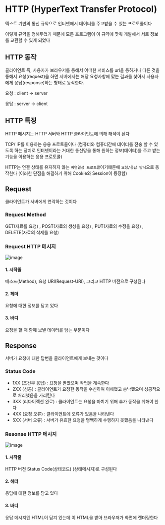# HTTP (HyperText Transfer Protocol)

텍스트 기반의 통신 규약으로 인터넷에서 데이터를 주고받을 수 있는 프로토콜이다

이렇게 규약을 정해두었기 때문에 모든 프로그램이 이 규약에 맞춰 개발해서 서로 정보를 교환할 수 있게 되었다

## HTTP 동작

클라이언트 즉, 사용자가 브라우저를 통해서 어떠한 서비스를 url을 통하거나 다른 것을 통해서 요청(request)을 하면 
서버에서는 해당 요청사항에 맞는 결과를 찾아서 사용자에게 응답(response)하는 형태로 동작한다.

요청 : client -> server

응답 : server -> client

## HTTP 특징
HTTP 메시지는 HTTP 서버와 HTTP 클라이언트에 의해 해석이 된다

TCP/ IP를 이용하는 응용 프로토콜이다
(컴퓨터와 컴퓨터간에 데이터를 전송 할 수 있도록 하는 장치로 인터넷이라는 거대한 통신망을 통해 원하는 정보(데이터)를 주고 받는 기능을 이용하는 응용 프로토콜)

HTTP는 연결 상태를 유지하지 않는 `비연결성 프로토콜`이기떄문에 `요청/응답 방식`으로 동작한다
(이러한 단점을 해결하기 위해 Cookie와 Session이 등장함)


## Request
클라이언트가 서버에게 연락하는 것이다

### Request Method
GET(자료를 요청) , POST(자료의 생성을 요청) , PUT(자료의 수정을 요청) , DELETE(자료의 삭제를 요청)

### Request HTTP 메시지
![image](https://user-images.githubusercontent.com/82823150/202482572-4266816e-9206-4567-a0f7-9dc73c8f491b.png)

#### 1. 시작줄
메소드(Method), 요청 URI(Request-URI), 그리고 HTTP 버전으로 구성된다

#### 2. 헤더
요청에 대한 정보를 담고 있다

#### 3. 바디
요청을 할 때 함께 보낼 데이터를 담는 부분이다

## Response
서버가 요청에 대한 답변을 클라이언트에게 보내는 것이다

### Status Code
- 1XX (조건부 응답) : 요청을 받았으며 작업을 계속한다
- 2XX (성공) : 클라이언트가 요청한 동작을 수신하여 이해했고 승낙했으며 성공적으로 처리했음을 가리킨다
- 3XX (리다이렉션 완료) : 클라이언트는 요청을 마치기 위해 추가 동작을 취해야 한다
- 4XX (요청 오류) : 클라이언트에 오류가 있음을 나타낸다
- 5XX (서버 오류) : 서버가 유효한 요청을 명백하게 수행하지 못했음을 나타낸다

### Resonse HTTP 메시지
![image](https://user-images.githubusercontent.com/82823150/202488570-b12c1c0a-78e1-45b6-817e-917e49d5e069.png)

#### 1. 시작줄
HTTP 버전 Status Code(상태코드) (상태메시지)로 구성된다

#### 2. 헤더
응답에 대한 정보를 담고 있다

#### 3. 바디
응답 메시지엔 HTML이 담겨 있는데 이 HTML을 받아 브라우저가 화면에 렌더링한다


